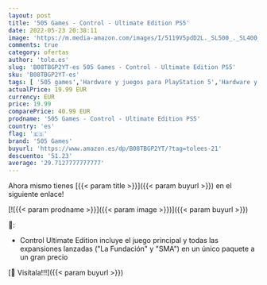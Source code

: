 ```yaml
---
layout: post
title: '505 Games - Control - Ultimate Edition PS5'
date: 2022-05-23 20:38:11
image: 'https://m.media-amazon.com/images/I/5119V5pdD2L._SL500_._SL400_.jpg'
comments: true
category: ofertas
author: 'tole.es'
slug: 'B08TBGP2YT-es 505 Games - Control - Ultimate Edition PS5'
sku: 'B08TBGP2YT-es'
tags: [ '505 games','Hardware y juegos para PlayStation 5','Hardware y juegos para Xbox Series X y S','Juegos para PlayStation 5','Videojuegos','ps5','🇪🇸', ]
actualPrice: 19.99 EUR
currency: EUR
price: 19.99
comparePrice: 40.99 EUR
prodname: '505 Games - Control - Ultimate Edition PS5'
country: 'es'
flag: '🇪🇸'
brand: '505 Games'
buyurl: 'https://www.amazon.es/dp/B08TBGP2YT/?tag=tolees-21'
descuento: '51.23'
average: '29.7127777777777'
---
```


Ahora mismo tienes [{{< param title >}}]({{< param buyurl >}}) en el siguiente enlace!

[![{{< param prodname >}}]({{< param image >}})]({{< param buyurl >}})

🔎:

- Control Ultimate Edition incluye el juego principal y todas las expansiones lanzadas ("La Fundación" y "SMA") en un único paquete a un gran precio

[🛒 Visítala!!!]({{< param buyurl >}})
